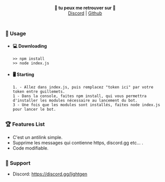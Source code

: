 <p align='center'>
  <b>🍔 tu peux me retrouver sur 🍔</b><br>  
  <a href="https://discord.gg/lightgen">Discord</a> |
  <a href="https://github.com/zokowvz">Github</a><br><br>
</p>

##  


### 🛒 Usage  
- #### 💻 Downloading
   
     ```
    >> npm install
    >> node index.js
    ```
- #### 🖥️ Starting
      1. - Allez dans index.js, puis remplacez "token ici" par votre token entre guillemets.
      1 - Dans la console, faites npm install, qui vous permettra d'installer les modules nécessaire au lancement du bot.
      3 - Une fois que les modules sont installés, faites node index.js pour lancer le bot.
##  

### 🏆 Features List
- C'est un antilink simple.
- Supprime les messages qui contienne https, discord.gg etc... .
- Code modifiable.

##   

### 🧰 Support
- Discord: https://discord.gg/lightgen

##  
